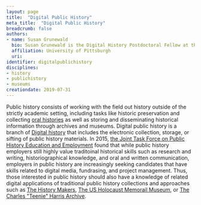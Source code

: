 ```yaml
---
layout: page
title:  "Digital Public History"
meta_title:  "Digital Public History"
breadcrumb: false
authors: 
- name: Susan Grunewald
  bio: Susan Grunewald is the Digital History Postdoctoral Fellow at the University of Pittsburgh’s World History Center. She received her PhD from Carnegie Mellon University, where she was a two-time A.W. Mellon Fellow in Digital Humanities. Her research focuses on Soviet history, particularly German prisoners of war in the USSR during and after the Second World War.
  affiliation: University of Pittsburgh
  uri:
identifier: digitalpublichistory
disciplines: 
- history
- publichistory
- museums
creationdate: 2019-07-31
---
```


Public history consists of working with the field out history outside of the strictly academic setting, including tasks like historic preservation and collecting [oral histories](/_topics/OralHistory.md) as well as storing and disseminating historical information through archives and museums. Digital public history is a branch of [Digital history](/_topics/DigitalHistory.md) that includes the electronic collection, storage, or sifting of public history materials. In 2015, [the Joint Task Force on Public History Education and Employment](https://ncph.org/wp-content/uploads/2019/02/What-do-Public-History-Employers-Want-A-Report-of-the-Joint-Task-Force-on-Public-History-Education-and-Employment.pdf) found that while public history employers still highly value traditoinal historical skills such as research and writing, historiographical knowledge, and oral and written communication, employers in public history are increasingly seeking candidates that have skills related to digital media, fundrasing, and project management. Thus, those interested in public history should also have a knowledge of related digital applications of traditional public history collections and approaches such as [The History Makers](https://www.thehistorymakers.org/), [The US Holocaust Memorail Museum](https://www.ushmm.org/collections/the-museums-collections/about/oral-history), or [The Charles "Teenie" Harris Archive](https://cmoa.org/art/teenie-harris-archive/). 

